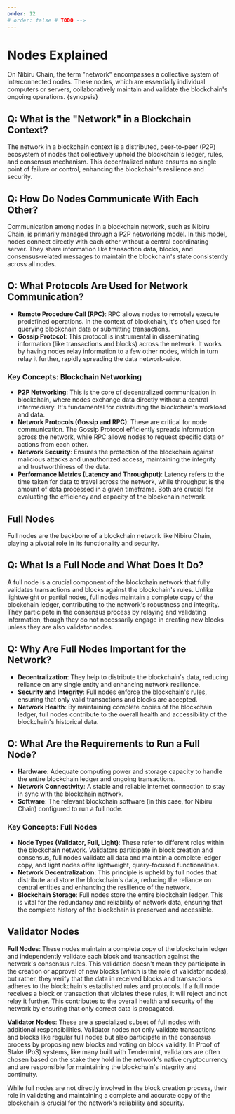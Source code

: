 ```yaml
---
order: 12
# order: false # TODO -->
---
```


# Nodes Explained

On Nibiru Chain, the term "network" encompasses a collective system of
interconnected nodes. These nodes, which are essentially individual computers or
servers, collaboratively maintain and validate the blockchain's ongoing
operations. {synopsis}

## Q: What is the "Network" in a Blockchain Context?

  The network in a blockchain context is a distributed, peer-to-peer (P2P) ecosystem of nodes that collectively uphold the blockchain's ledger, rules, and consensus mechanism. This decentralized nature ensures no single point of failure or control, enhancing the blockchain's resilience and security.

## Q: How Do Nodes Communicate With Each Other?

  Communication among nodes in a blockchain network, such as Nibiru Chain, is primarily managed through a P2P networking model. In this model, nodes connect directly with each other without a central coordinating server. They share information like transaction data, blocks, and consensus-related messages to maintain the blockchain's state consistently across all nodes.

## Q: What Protocols Are Used for Network Communication?

- **Remote Procedure Call (RPC)**: RPC allows nodes to remotely execute predefined operations. In the context of blockchain, it's often used for querying blockchain data or submitting transactions.
- **Gossip Protocol**: This protocol is instrumental in disseminating information (like transactions and blocks) across the network. It works by having nodes relay information to a few other nodes, which in turn relay it further, rapidly spreading the data network-wide.

### Key Concepts: Blockchain Networking

- **P2P Networking**: This is the core of decentralized communication in
  blockchain, where nodes exchange data directly without a central intermediary.
  It's fundamental for distributing the blockchain's workload and data.
- **Network Protocols (Gossip and RPC)**: These are critical for node
  communication. The Gossip Protocol efficiently spreads information across the
  network, while RPC allows nodes to request specific data or actions from each
  other.
- **Network Security**: Ensures the protection of the blockchain against
  malicious attacks and unauthorized access, maintaining the integrity and
  trustworthiness of the data.
- **Performance Metrics (Latency and Throughput)**: Latency refers to the time
  taken for data to travel across the network, while throughput is the amount of
  data processed in a given timeframe. Both are crucial for evaluating the
  efficiency and capacity of the blockchain network.

## Full Nodes

Full nodes are the backbone of a blockchain network like Nibiru Chain, playing a
pivotal role in its functionality and security.

## Q: What Is a Full Node and What Does It Do?

A full node is a crucial component of the blockchain network that fully validates
transactions and blocks against the blockchain's rules. Unlike lightweight or
partial nodes, full nodes maintain a complete copy of the blockchain ledger,
contributing to the network's robustness and integrity. They participate in the
consensus process by relaying and validating information, though they do not
necessarily engage in creating new blocks unless they are also validator nodes.

## Q: Why Are Full Nodes Important for the Network?

- **Decentralization**: They help to distribute the blockchain's data, reducing
  reliance on any single entity and enhancing network resilience.
- **Security and Integrity**: Full nodes enforce the blockchain's rules, ensuring
  that only valid transactions and blocks are accepted.
- **Network Health**: By maintaining complete copies of the blockchain ledger,
  full nodes contribute to the overall health and accessibility of the
  blockchain's historical data.

## Q: What Are the Requirements to Run a Full Node?

- **Hardware**: Adequate computing power and storage capacity to handle the
  entire blockchain ledger and ongoing transactions.
- **Network Connectivity**: A stable and reliable internet connection to stay in
  sync with the blockchain network.
- **Software**: The relevant blockchain software (in this case, for Nibiru Chain)
  configured to run a full node.

### Key Concepts: Full Nodes

- **Node Types (Validator, Full, Light)**: These refer to different roles
  within the blockchain network. Validators participate in block creation and
  consensus, full nodes validate all data and maintain a complete ledger copy,
  and light nodes offer lightweight, query-focused functionalities.
- **Network Decentralization**: This principle is upheld by full nodes that
  distribute and store the blockchain's data, reducing the reliance on central
  entities and enhancing the resilience of the network.
- **Blockchain Storage**: Full nodes store the entire blockchain ledger. This
  is vital for the redundancy and reliability of network data, ensuring that
  the complete history of the blockchain is preserved and accessible.

## Validator Nodes

**Full Nodes**: These nodes maintain a complete copy of the blockchain ledger and
independently validate each block and transaction against the network's consensus
rules. This validation doesn't mean they participate in the creation or approval
of new blocks (which is the role of validator nodes), but rather, they verify
that the data in received blocks and transactions adheres to the blockchain's
established rules and protocols. If a full node receives a block or transaction
that violates these rules, it will reject and not relay it further. This
contributes to the overall health and security of the network by ensuring that
only correct data is propagated.

**Validator Nodes**: These are a specialized subset of full nodes with additional
responsibilities. Validator nodes not only validate transactions and blocks like
regular full nodes but also participate in the consensus process by proposing new
blocks and voting on block validity. In Proof of Stake (PoS) systems, like many
built with Tendermint, validators are often chosen based on the stake they hold
in the network's native cryptocurrency and are responsible for maintaining the
blockchain's integrity and continuity.

While full nodes are not directly involved in the block creation
process, their role in validating and maintaining a complete and accurate copy of
the blockchain is crucial for the network's reliability and security.
